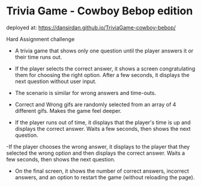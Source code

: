 # Trivia Game - Cowboy Bebop edition

deployed at:
https://dansirdan.github.io/TriviaGame-cowboy-bebop/

Hard Assignment challenge

- A trivia game that shows only one question until the player answers it or their time runs out.

- If the player selects the correct answer, it shows a screen congratulating them for choosing the right option. After a few seconds, it displays the next question without user input.

- The scenario is similar for wrong answers and time-outs.

- Correct and Wrong gifs are randomly selected from an array of 4 different gifs. Makes the game feel deeper.

- If the player runs out of time, it displays that the player's time is up and displays the correct answer. Waits a few seconds, then shows the next question.

-If the player chooses the wrong answer, it displays to the player that they selected the wrong option and then displays the correct answer. Waits a few seconds, then shows the next question.

- On the final screen, it shows the number of correct answers, incorrect answers, and an option to restart the game (without reloading the page).
